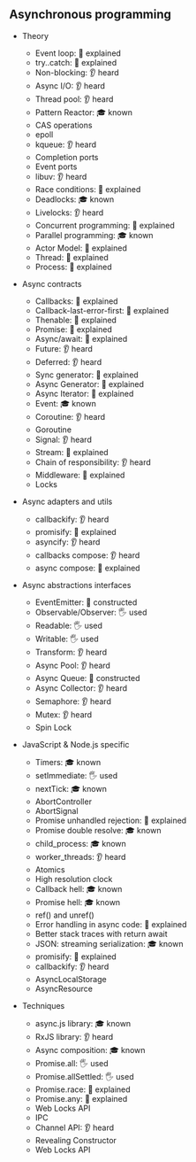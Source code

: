 ## Asynchronous programming
- Theory
  - Event loop: 🙋 explained
  - try..catch: 🙋 explained
  - Non-blocking: 👂 heard
  - Async I/O: 👂 heard
  - Thread pool: 👂 heard
  - Pattern Reactor: 🎓 known
  - CAS operations
  - epoll
  - kqueue: 👂 heard
  - Completion ports
  - Event ports
  - libuv: 👂 heard
  - Race conditions: 🙋 explained
  - Deadlocks: 🎓 known
  - Livelocks: 👂 heard
  - Concurrent programming: 🙋 explained
  - Parallel programming: 🎓 known
  - Actor Model: 🙋 explained
  - Thread: 🙋 explained
  - Process: 🙋 explained

- Async contracts
  - Callbacks: 🙋 explained
  - Callback-last-error-first: 🙋 explained
  - Thenable: 🙋 explained
  - Promise: 🙋 explained
  - Async/await: 🙋 explained
  - Future: 👂 heard 
  - Deferred: 👂 heard
  - Sync generator: 🙋 explained
  - Async Generator: 🙋 explained
  - Async Iterator: 🙋 explained
  - Event: 🎓 known
  - Coroutine: 👂 heard
  - Goroutine
  - Signal: 👂 heard
  - Stream: 🙋 explained
  - Chain of responsibility: 👂 heard
  - Middleware: 🙋 explained
  - Locks

- Async adapters and utils
  - callbackify: 👂 heard
  - promisify: 🙋 explained
  - asyncify: 👂 heard
  - callbacks compose: 👂 heard
  - async compose: 🙋 explained

- Async abstractions interfaces
  - EventEmitter: 🚀 constructed
  - Observable/Observer: 🖐️ used
  - Readable: 🖐️ used
  - Writable: 🖐️ used
  - Transform: 👂 heard
  - Async Pool: 👂 heard
  - Async Queue: 🚀 constructed
  - Async Collector: 👂 heard
  - Semaphore: 👂 heard
  - Mutex: 👂 heard
  - Spin Lock
- JavaScript & Node.js specific
  - Timers: 🎓 known
  - setImmediate: 🖐️ used
  - nextTick: 🎓 known
  - AbortController
  - AbortSignal
  - Promise unhandled rejection: 🙋 explained
  - Promise double resolve: 🎓 known
  - child_process: 🎓 known
  - worker_threads: 👂 heard 
  - Atomics
  - High resolution clock
  - Callback hell: 🎓 known
  - Promise hell: 🎓 known
  - ref() and unref()
  - Error handling in async code: 🙋 explained
  - Better stack traces with return await
  - JSON: streaming serialization: 🎓 known
  - promisify: 🙋 explained
  - callbackify: 👂 heard
  - AsyncLocalStorage
  - AsyncResource
- Techniques
  - async.js library: 🎓 known
  - RxJS library: 👂 heard
  - Async composition: 🎓 known
  - Promise.all: 🖐️ used
  - Promise.allSettled: 🖐️ used
  - Promise.race: 🙋 explained
  - Promise.any: 🙋 explained
  - Web Locks API
  - IPC
  - Channel API: 👂 heard
  - Revealing Constructor
  - Web Locks API